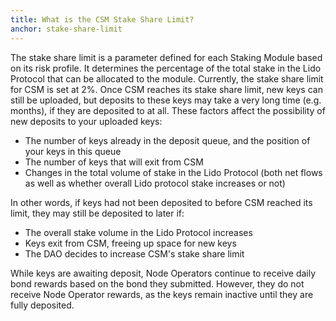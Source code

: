```yaml
---
title: What is the CSM Stake Share Limit?
anchor: stake-share-limit
---
```


The stake share limit is a parameter defined for each Staking Module based on its risk profile. It determines the percentage of the total stake in the Lido Protocol that can be allocated to the module. Currently, the stake share limit for CSM is set at 2%. Once CSM reaches its stake share limit, new keys can still be uploaded, but deposits to these keys may take a very long time (e.g. months), if they are deposited to at all. These factors affect the possibility of new deposits to your uploaded keys:

- The number of keys already in the deposit queue, and the position of your keys in this queue
- The number of keys that will exit from CSM
- Changes in the total volume of stake in the Lido Protocol (both net flows as well as whether overall Lido protocol stake increases or not)

In other words, if keys had not been deposited to before CSM reached its limit, they may still be deposited to later if:

- The overall stake volume in the Lido Protocol increases
- Keys exit from CSM, freeing up space for new keys
- The DAO decides to increase CSM's stake share limit

While keys are awaiting deposit, Node Operators continue to receive daily bond rewards based on the bond they submitted. However, they do not receive Node Operator rewards, as the keys remain inactive until they are fully deposited.
